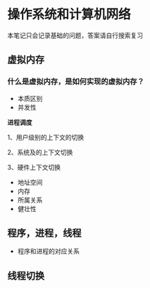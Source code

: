 # 操作系统和计算机网络

本笔记只会记录基础的问题，答案请自行搜索复习

## 虚拟内存

### 什么是虚拟内存，是如何实现的虚拟内存？

- 本质区别
- 并发性

**进程调度**

1、用户级别的上下文的切换

2、系统及的上下文切换

3、硬件上下文切换

- 地址空间
- 内存
- 所属关系
- 健壮性

## 程序，进程，线程

- 程序和进程的对应关系

## 线程切换

